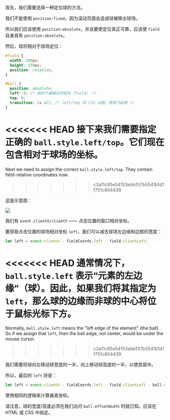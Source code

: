 
首先，我们需要选择一种定位球的方法。

我们不能使用 `position:fixed`，因为滚动页面会造成球被移出球场。

所以我们应该使用 `position:absolute`，并且要使定位真正可靠，应该使 `field` 自身具有 `position:absolute`。

然后，球将相对于球场定位：

```css
#field {
  width: 200px;
  height: 150px;
  position: relative;
}

#ball {
  position: absolute;
  left: 0; /* 相对于最接近的祖先（field） */
  top: 0;
  transition: 1s all; /* left/top 的 CSS 动画，使球飞起来 */
}
```

<<<<<<< HEAD
接下来我们需要指定正确的 `ball.style.left/top`。它们现在包含相对于球场的坐标。
=======
Next we need to assign the correct `ball.style.left/top`. They contain field-relative coordinates now.
>>>>>>> c3a11c85e54153ebb137b5541b1d1f751c804439

这是示意图：

![](move-ball-coords.svg)

我们有 `event.clientX/clientY` —— 点击位置的窗口相对坐标。

要获取点击位置的球场相对坐标 `left`，我们可以减去球场左边缘和边框的宽度：

```js
let left = event.clientX - fieldCoords.left - field.clientLeft;
```

<<<<<<< HEAD
通常情况下，`ball.style.left` 表示“元素的左边缘”（球）。因此，如果我们将其指定为 `left`，那么球的边缘而非球的中心将位于鼠标光标下方。
=======
Normally, `ball.style.left` means the "left edge of the element" (the ball). So if we assign that `left`, then the ball edge, not center, would be under the mouse cursor.
>>>>>>> c3a11c85e54153ebb137b5541b1d1f751c804439

我们需要将球向左移动球宽度的一半，向上移动球高度的一半，以使其居中。

所以，最后的 `left` 将是：

```js
let left = event.clientX - fieldCoords.left - field.clientLeft - ball.offsetWidth/2;
```

使用相同的逻辑来计算垂直坐标。

请注意，球的宽度/高度必须在我们访问 `ball.offsetWidth` 时就已知。应该在 HTML 或 CSS 中指定。
